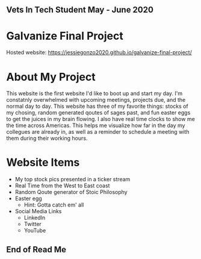 ## Vets In Tech Student May - June 2020
# Galvanize Final Project
Hosted website: https://jessiegonzo2020.github.io/galvanize-final-project/

# About My Project
This website is the first website I'd like to boot up and start my day. I'm constatnly overwhelmed with upcoming meetings, projects due, and the normal day to day. This website has three of my favorite things: stocks of my chosing, random generated qoutes of sages past, and fun easter eggs to get the juices in my brain flowing. I also have real time clocks to show me the time across Americas. This helps me visualize how far in the day my collegues are already in, as well as a reminder to schedule a meeting with them during their working hours. 

# Website Items
- My top stock pics presented in a ticker stream
- Real Time from the West to East coast
- Random Qoute generator of Stoic Philosophy
- Easter egg
    - Hint: Gotta catch em' all
- Social Media Links
    - LinkedIn
    - Twitter
    - YouTube
## End of Read Me

